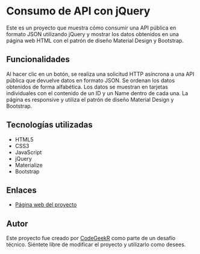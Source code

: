 # Consumo de API con jQuery

Este es un proyecto que muestra cómo consumir una API pública en formato JSON utilizando jQuery y mostrar los datos obtenidos en una página web HTML con el patrón de diseño Material Design y Bootstrap.

## Funcionalidades

Al hacer clic en un botón, se realiza una solicitud HTTP asíncrona a una API pública que devuelve datos en formato JSON.
Se ordenan los datos obtenidos de forma alfabética.
Los datos se muestran en tarjetas individuales con el contenido de un ID y un Name dentro de cada una.
La página es responsive y utiliza el patrón de diseño Material Design y Bootstrap.

## Tecnologías utilizadas

- HTML5
- CSS3
- JavaScript
- jQuery
- Materialize
- Bootstrap

## Enlaces

- [Página web del proyecto](https://codegeekr.github.io/API-Cities/)

## Autor

Este proyecto fue creado por [CodeGeekR](https://github.com/CodeGeekR) como parte de un desafío técnico. Siéntete libre de modificar el proyecto y utilizarlo como desees.
